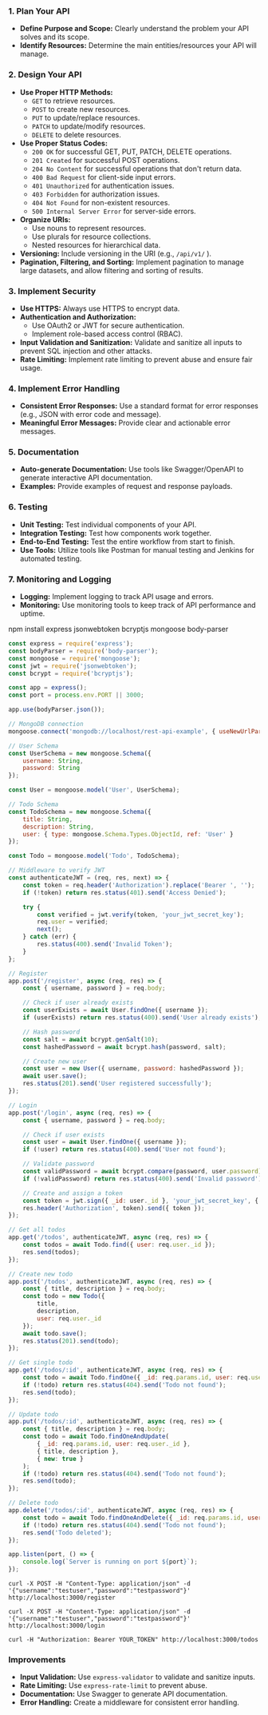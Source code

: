 ### 1. **Plan Your API**
- **Define Purpose and Scope:** Clearly understand the problem your API solves and its scope.
- **Identify Resources:** Determine the main entities/resources your API will manage.
### 2. **Design Your API**
- **Use Proper HTTP Methods:**
    - `GET`  to retrieve resources.
    - `POST`  to create new resources.
    - `PUT`  to update/replace resources.
    - `PATCH`  to update/modify resources.
    - `DELETE`  to delete resources.
- **Use Proper Status Codes:**
    - `200 OK`  for successful GET, PUT, PATCH, DELETE operations.
    - `201 Created`  for successful POST operations.
    - `204 No Content`  for successful operations that don't return data.
    - `400 Bad Request`  for client-side input errors.
    - `401 Unauthorized`  for authentication issues.
    - `403 Forbidden`  for authorization issues.
    - `404 Not Found`  for non-existent resources.
    - `500 Internal Server Error`  for server-side errors.
- **Organize URIs:**
    - Use nouns to represent resources.
    - Use plurals for resource collections.
    - Nested resources for hierarchical data.
- **Versioning:** Include versioning in the URI (e.g., `/api/v1/` ).
- **Pagination, Filtering, and Sorting:** Implement pagination to manage large datasets, and allow filtering and sorting of results.
### 3. **Implement Security**
- **Use HTTPS:** Always use HTTPS to encrypt data.
- **Authentication and Authorization:**
    - Use OAuth2 or JWT for secure authentication.
    - Implement role-based access control (RBAC).
- **Input Validation and Sanitization:** Validate and sanitize all inputs to prevent SQL injection and other attacks.
- **Rate Limiting:** Implement rate limiting to prevent abuse and ensure fair usage.
### 4. **Implement Error Handling**
- **Consistent Error Responses:** Use a standard format for error responses (e.g., JSON with error code and message).
- **Meaningful Error Messages:** Provide clear and actionable error messages.
### 5. **Documentation**
- **Auto-generate Documentation:** Use tools like Swagger/OpenAPI to generate interactive API documentation.
- **Examples:** Provide examples of request and response payloads.
### 6. **Testing**
- **Unit Testing:** Test individual components of your API.
- **Integration Testing:** Test how components work together.
- **End-to-End Testing:** Test the entire workflow from start to finish.
- **Use Tools:** Utilize tools like Postman for manual testing and Jenkins for automated testing.
### 7. **Monitoring and Logging**
- **Logging:** Implement logging to track API usage and errors.
- **Monitoring:** Use monitoring tools to keep track of API performance and uptime.


npm install express jsonwebtoken bcryptjs mongoose body-parser





```javascript
const express = require('express');
const bodyParser = require('body-parser');
const mongoose = require('mongoose');
const jwt = require('jsonwebtoken');
const bcrypt = require('bcryptjs');

const app = express();
const port = process.env.PORT || 3000;

app.use(bodyParser.json());

// MongoDB connection
mongoose.connect('mongodb://localhost/rest-api-example', { useNewUrlParser: true, useUnifiedTopology: true });

// User Schema
const UserSchema = new mongoose.Schema({
    username: String,
    password: String
});

const User = mongoose.model('User', UserSchema);

// Todo Schema
const TodoSchema = new mongoose.Schema({
    title: String,
    description: String,
    user: { type: mongoose.Schema.Types.ObjectId, ref: 'User' }
});

const Todo = mongoose.model('Todo', TodoSchema);

// Middleware to verify JWT
const authenticateJWT = (req, res, next) => {
    const token = req.header('Authorization').replace('Bearer ', '');
    if (!token) return res.status(401).send('Access Denied');

    try {
        const verified = jwt.verify(token, 'your_jwt_secret_key');
        req.user = verified;
        next();
    } catch (err) {
        res.status(400).send('Invalid Token');
    }
};

// Register
app.post('/register', async (req, res) => {
    const { username, password } = req.body;

    // Check if user already exists
    const userExists = await User.findOne({ username });
    if (userExists) return res.status(400).send('User already exists');

    // Hash password
    const salt = await bcrypt.genSalt(10);
    const hashedPassword = await bcrypt.hash(password, salt);

    // Create new user
    const user = new User({ username, password: hashedPassword });
    await user.save();
    res.status(201).send('User registered successfully');
});

// Login
app.post('/login', async (req, res) => {
    const { username, password } = req.body;

    // Check if user exists
    const user = await User.findOne({ username });
    if (!user) return res.status(400).send('User not found');

    // Validate password
    const validPassword = await bcrypt.compare(password, user.password);
    if (!validPassword) return res.status(400).send('Invalid password');

    // Create and assign a token
    const token = jwt.sign({ _id: user._id }, 'your_jwt_secret_key', { expiresIn: '1h' });
    res.header('Authorization', token).send({ token });
});

// Get all todos
app.get('/todos', authenticateJWT, async (req, res) => {
    const todos = await Todo.find({ user: req.user._id });
    res.send(todos);
});

// Create new todo
app.post('/todos', authenticateJWT, async (req, res) => {
    const { title, description } = req.body;
    const todo = new Todo({
        title,
        description,
        user: req.user._id
    });
    await todo.save();
    res.status(201).send(todo);
});

// Get single todo
app.get('/todos/:id', authenticateJWT, async (req, res) => {
    const todo = await Todo.findOne({ _id: req.params.id, user: req.user._id });
    if (!todo) return res.status(404).send('Todo not found');
    res.send(todo);
});

// Update todo
app.put('/todos/:id', authenticateJWT, async (req, res) => {
    const { title, description } = req.body;
    const todo = await Todo.findOneAndUpdate(
        { _id: req.params.id, user: req.user._id },
        { title, description },
        { new: true }
    );
    if (!todo) return res.status(404).send('Todo not found');
    res.send(todo);
});

// Delete todo
app.delete('/todos/:id', authenticateJWT, async (req, res) => {
    const todo = await Todo.findOneAndDelete({ _id: req.params.id, user: req.user._id });
    if (!todo) return res.status(404).send('Todo not found');
    res.send('Todo deleted');
});

app.listen(port, () => {
    console.log(`Server is running on port ${port}`);
});
```


```
curl -X POST -H "Content-Type: application/json" -d '{"username":"testuser","password":"testpassword"}' http://localhost:3000/register
```
```
curl -X POST -H "Content-Type: application/json" -d '{"username":"testuser","password":"testpassword"}' http://localhost:3000/login
```
```
curl -H "Authorization: Bearer YOUR_TOKEN" http://localhost:3000/todos
```
### Improvements
- **Input Validation:** Use `express-validator`  to validate and sanitize inputs.
- **Rate Limiting:** Use `express-rate-limit`  to prevent abuse.
- **Documentation:** Use Swagger to generate API documentation.
- **Error Handling:** Create a middleware for consistent error handling.


